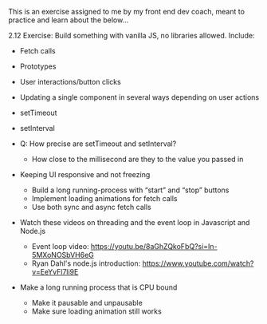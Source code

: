 This is an exercise assigned to me by my front end dev coach, meant to practice and learn about the below...

 2.12 Exercise: Build something with vanilla JS, no libraries allowed. Include:
 - Fetch calls
 - Prototypes
 - User interactions/button clicks
 - Updating a single component in several ways depending on user actions
 - setTimeout 
 - setInterval
 - Q: How precise are setTimeout and setInterval?
    - How close to the millisecond are they to the value you passed in
 - Keeping UI responsive and not freezing
    - Build a long running-process with “start” and “stop” buttons
    - Implement loading animations for fetch calls
    - Use both sync and async fetch calls

- Watch these videos on threading and the event loop in Javascript and Node.js
    - Event loop video: https://youtu.be/8aGhZQkoFbQ?si=In-5MXoNOSbVH6eG
    - Ryan Dahl's node.js introduction: https://www.youtube.com/watch?v=EeYvFl7li9E

- Make a long running process that is CPU bound
    - Make it pausable and unpausable
    - Make sure loading animation still works
